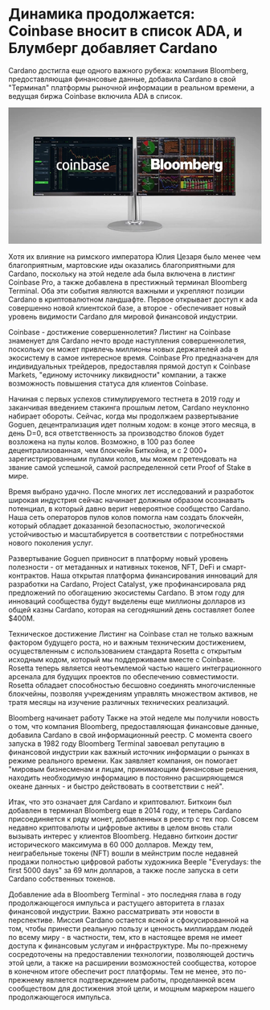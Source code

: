 # Динамика продолжается: Coinbase вносит в список ADA, и Блумберг добавляет Cardano

Cardano достигла еще одного важного рубежа: компания Bloomberg, предоставляющая финансовые данные, добавила Cardano в свой "Терминал" платформы рыночной информации в реальном времени, а ведущая биржа Coinbase включила ADA в список.

![](.gitbook/assets/image%20%2829%29.png)

Хотя их влияние на римского императора Юлия Цезаря было менее чем благоприятным, мартовские иды оказались благоприятными для Cardano, поскольку на этой неделе ada была включена в листинг Coinbase Pro, а также добавлена в престижный терминал Bloomberg Terminal. Оба эти события являются важными и укрепляют позиции Cardano в криптовалютном ландшафте. Первое открывает доступ к ada совершенно новой клиентской базе, а второе - обеспечивает новый уровень видимости Cardano для мировой финансовой индустрии.

Coinbase - достижение совершеннолетия? Листинг на Coinbase знаменует для Cardano нечто вроде наступления совершеннолетия, поскольку он может привлечь миллионы новых держателей ada в экосистему в самое интересное время. Coinbase Pro предназначен для индивидуальных трейдеров, предоставляя прямой доступ к Coinbase Markets, "единому источнику ликвидности" компании, а также возможность повышения статуса для клиентов Coinbase.

Начиная с первых успехов стимулируемого тестнета в 2019 году и заканчивая введением стакинга прошлым летом, Cardano неуклонно набирает обороты. Сейчас, когда мы продолжаем развертывание Goguen, децентрализация идет полным ходом: в конце этого месяца, в день D=0, вся ответственность за производство блоков будет возложена на пулы колов. Возможно, в 100 раз более децентрализованная, чем блокчейн Биткойна, и с 2 000+ зарегистрированными пулами колов, мы можем претендовать на звание самой успешной, самой распределенной сети Proof of Stake в мире.

Время выбрано удачно. После многих лет исследований и разработок широкая индустрия сейчас начинает должным образом осознавать потенциал, в который давно верит невероятное сообщество Cardano. Наша сеть операторов пулов колов помогла нам создать блокчейн, который обладает доказанной безопасностью, экологической устойчивостью и масштабируется в соответствии с потребностями нового поколения услуг.

Развертывание Goguen привносит в платформу новый уровень полезности - от метаданных и нативных токенов, NFT, DeFi и смарт-контрактов. Наша открытая платформа финансирования инноваций для разработки на Cardano, Project Catalyst, уже профинансировала ряд предложений по обогащению экосистемы Cardano. В этом году для инноваций сообщества будут выделены еще миллионы долларов из общей казны Cardano, которая на сегодняшний день составляет более $400M.

Техническое достижение Листинг на Coinbase стал не только важным фактором будущего роста, но и важным техническим достижением, осуществленным с использованием стандарта Rosetta с открытым исходным кодом, который мы поддерживаем вместе с Coinbase. Rosetta теперь является неотъемлемой частью нашего интеграционного арсенала для будущих проектов по обеспечению совместимости. Rosetta обладает способностью бесшовно соединять многочисленные блокчейны, позволяя учреждениям управлять множеством активов, не тратя месяцы на изучение различных технических реализаций.

Bloomberg начинает работу Также на этой неделе мы получили новость о том, что компания Bloomberg, предоставляющая финансовые данные, добавила Cardano в свой информационный реестр. С момента своего запуска в 1982 году Bloomberg Terminal завоевал репутацию в финансовой индустрии как важный источник информации о рынках в режиме реального времени. Как заявляет компания, он помогает "мировым бизнесменам и лицам, принимающим финансовые решения, находить необходимую информацию в постоянно расширяющемся океане данных - и быстро действовать в соответствии с ней".

Итак, что это означает для Cardano и криптовалют. Биткоин был добавлен в терминал Bloomberg еще в 2014 году, и теперь Cardano присоединяется к ряду монет, добавленных в реестр с тех пор. Совсем недавно криптовалюты и цифровые активы в целом вновь стали вызывать интерес у клиентов Bloomberg. Недавно биткоин достиг исторического максимума в 60 000 долларов. Между тем, неиграбельные токены \(NFT\) вошли в мейнстрим после недавней продажи полностью цифровой работы художника Beeple "Everydays: the first 5000 days" за 69 млн долларов, а также после запуска в сети Cardano собственных токенов.

Добавление ada в Bloomberg Terminal - это последняя глава в году продолжающегося импульса и растущего авторитета в глазах финансовой индустрии. Важно рассматривать эти новости в перспективе. Миссия Cardano остается ясной и сфокусированной на том, чтобы принести реальную пользу и ценность миллиардам людей по всему миру - в частности, тем, кто в настоящее время не имеет доступа к финансовым услугам и инфраструктуре. Мы по-прежнему сосредоточены на предоставлении технологии, позволяющей достичь этой цели, а также на расширении возможностей сообщества, которое в конечном итоге обеспечит рост платформы. Тем не менее, это по-прежнему является подтверждением работы, проделанной всем сообществом для достижения этой цели, и мощным маркером нашего продолжающегося импульса.



